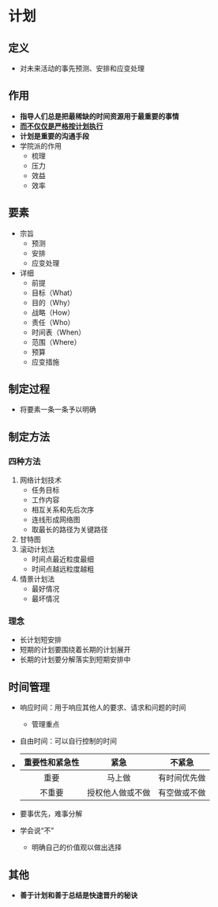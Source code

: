 # 计划

## 定义

- 对未来活动的事先预测、安排和应变处理

## 作用

- **指导人们总是把最稀缺的时间资源用于最重要的事情**
- <u>**而不仅仅是严格按计划执行**</u>
- **计划是重要的沟通手段**
- 学院派的作用
  - 梳理
  - 压力
  - 效益
  - 效率

## 要素

- 宗旨
  - 预测
  - 安排
  - 应变处理
- 详细
  - 前提
  - 目标（What）
  - 目的（Why）
  - 战略（How）
  - 责任（Who）
  - 时间表（When）
  - 范围（Where）
  - 预算
  - 应变措施

## 制定过程

- 将要素一条一条予以明确

## 制定方法

### 四种方法

1. 网络计划技术
   - 任务目标
   - 工作内容
   - 相互关系和先后次序
   - 连线形成网络图
   - 取最长的路径为关键路径
2. 甘特图
3. 滚动计划法
   - 时间点最近粒度最细
   - 时间点越远粒度越粗
4. 情景计划法
   - 最好情况
   - 最坏情况

### 理念

- 长计划短安排
- 短期的计划要围绕着长期的计划展开
- 长期的计划要分解落实到短期安排中

## 时间管理

- 响应时间：用于响应其他人的要求、请求和问题的时间
  - 管理重点
- 自由时间：可以自行控制的时间

- | 重要性和紧急性 |       紧急       |    不紧急    |
  | :------------: | :--------------: | :----------: |
  |      重要      |      马上做      | 有时间优先做 |
  |     不重要     | 授权他人做或不做 | 有空做或不做 |

- 要事优先，难事分解
- 学会说“不”
  - 明确自己的价值观以做出选择

## 其他

- **善于计划和善于总结是快速晋升的秘诀**